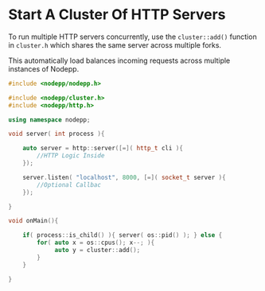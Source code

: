 # Start A Cluster Of HTTP Servers

To run multiple HTTP servers concurrently, use the `cluster::add()` function in `cluster.h` which shares the same server across multiple forks.

This automatically load balances incoming requests across multiple instances of Nodepp.

```cpp
#include <nodepp/nodepp.h>

#include <nodepp/cluster.h>
#include <nodepp/http.h>

using namespace nodepp;

void server( int process ){

    auto server = http::server([=]( http_t cli ){ 
        //HTTP Logic Inside
    });

    server.listen( "localhost", 8000, [=]( socket_t server ){
        //Optional Callbac
    });

}

void onMain(){

    if( process::is_child() ){ server( os::pid() ); } else {
        for( auto x = os::cpus(); x--; ){
             auto y = cluster::add();
        }
    }

}
```
